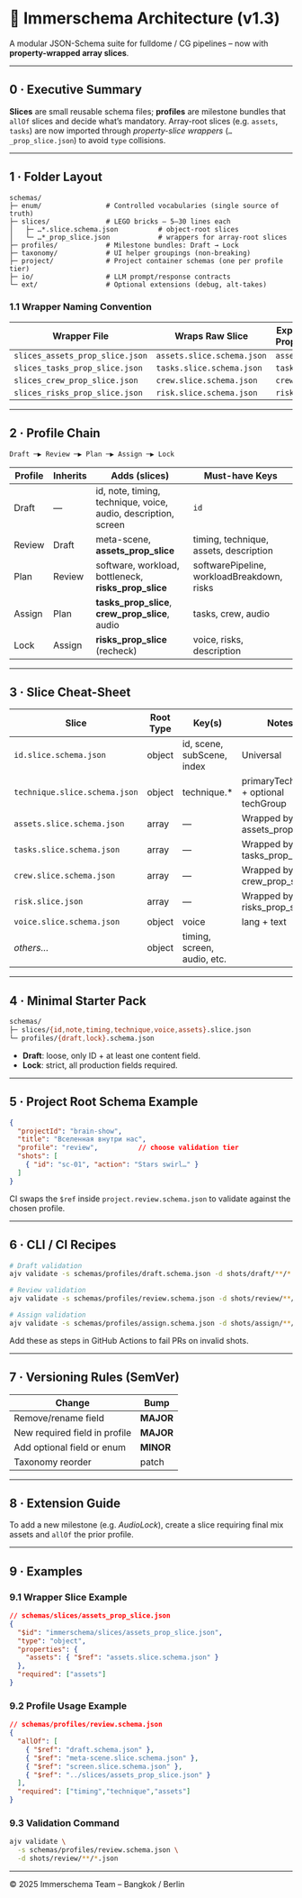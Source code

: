 # 📐 Immerschema Architecture (v1.3)

A modular JSON-Schema suite for fulldome / CG pipelines – now with **property-wrapped array slices**.

---

## 0 · Executive Summary

**Slices** are small reusable schema files; **profiles** are milestone bundles that `allOf` slices and decide what’s mandatory.
Array-root slices (e.g. `assets`, `tasks`) are now imported through *property-slice wrappers* (`…_prop_slice.json`) to avoid `type` collisions.

---

## 1 · Folder Layout

```
schemas/
├─ enum/                # Controlled vocabularies (single source of truth)
├─ slices/              # LEGO bricks – 5–30 lines each
│   ├─ …*.slice.schema.json          # object-root slices
│   └─ …*_prop_slice.json            # wrappers for array-root slices
├─ profiles/            # Milestone bundles: Draft → Lock
├─ taxonomy/            # UI helper groupings (non-breaking)
├─ project/             # Project container schemas (one per profile tier)
├─ io/                  # LLM prompt/response contracts
└─ ext/                 # Optional extensions (debug, alt-takes)
```

### 1.1 Wrapper Naming Convention

| Wrapper File                    | Wraps Raw Slice            | Exposes Property |
| ------------------------------- | -------------------------- | ---------------- |
| `slices_assets_prop_slice.json` | `assets.slice.schema.json` | `assets`         |
| `slices_tasks_prop_slice.json`  | `tasks.slice.schema.json`  | `tasks`          |
| `slices_crew_prop_slice.json`   | `crew.slice.schema.json`   | `crew`           |
| `slices_risks_prop_slice.json`  | `risk.slice.schema.json`   | `risks`          |

---

## 2 · Profile Chain

```
Draft ─▶ Review ─▶ Plan ─▶ Assign ─▶ Lock
```

| Profile | Inherits | Adds (slices)                                                  | Must-have Keys                             |
| ------- | -------- | -------------------------------------------------------------- | ------------------------------------------ |
| Draft   | —        | id, note, timing, technique, voice, audio, description, screen | `id`                                       |
| Review  | Draft    | meta-scene, **assets\_prop\_slice**                            | timing, technique, assets, description     |
| Plan    | Review   | software, workload, bottleneck, **risks\_prop\_slice**         | softwarePipeline, workloadBreakdown, risks |
| Assign  | Plan     | **tasks\_prop\_slice**, **crew\_prop\_slice**, audio           | tasks, crew, audio                         |
| Lock    | Assign   | **risks\_prop\_slice** (recheck)                               | voice, risks, description                  |

---

## 3 · Slice Cheat-Sheet

| Slice                         | Root Type | Key(s)                      | Notes                                 |
| ----------------------------- | --------- | --------------------------- | ------------------------------------- |
| `id.slice.schema.json`        | object    | id, scene, subScene, index  | Universal                             |
| `technique.slice.schema.json` | object    | technique.\*                | primaryTechnique + optional techGroup |
| `assets.slice.schema.json`    | array     | —                           | Wrapped by assets\_prop\_slice        |
| `tasks.slice.schema.json`     | array     | —                           | Wrapped by tasks\_prop\_slice         |
| `crew.slice.schema.json`      | array     | —                           | Wrapped by crew\_prop\_slice          |
| `risk.slice.json`             | array     | —                           | Wrapped by risks\_prop\_slice         |
| `voice.slice.schema.json`     | object    | voice                       | lang + text                           |
| *others…*                     | object    | timing, screen, audio, etc. |                                       |

---

## 4 · Minimal Starter Pack

```bash
schemas/
├─ slices/{id,note,timing,technique,voice,assets}.slice.json
└─ profiles/{draft,lock}.schema.json
```

* **Draft**: loose, only ID + at least one content field.
* **Lock**: strict, all production fields required.

---

## 5 · Project Root Schema Example

```json
{
  "projectId": "brain-show",
  "title": "Вселенная внутри нас",
  "profile": "review",          // choose validation tier
  "shots": [
    { "id": "sc-01", "action": "Stars swirl…" }
  ]
}
```

CI swaps the `$ref` inside `project.review.schema.json` to validate against the chosen profile.

---

## 6 · CLI / CI Recipes

```bash
# Draft validation
ajv validate -s schemas/profiles/draft.schema.json -d shots/draft/**/*.json

# Review validation
ajv validate -s schemas/profiles/review.schema.json -d shots/review/**/*.json

# Assign validation
ajv validate -s schemas/profiles/assign.schema.json -d shots/assign/**/*.json
```

Add these as steps in GitHub Actions to fail PRs on invalid shots.

---

## 7 · Versioning Rules (SemVer)

| Change                        | Bump      |
| ----------------------------- | --------- |
| Remove/rename field           | **MAJOR** |
| New required field in profile | **MAJOR** |
| Add optional field or enum    | **MINOR** |
| Taxonomy reorder              | patch     |

---

## 8 · Extension Guide

To add a new milestone (e.g. *AudioLock*), create a slice requiring final mix assets and `allOf` the prior profile.

---

## 9 · Examples

### 9.1 Wrapper Slice Example

```json
// schemas/slices/assets_prop_slice.json
{
  "$id": "immerschema/slices/assets_prop_slice.json",
  "type": "object",
  "properties": {
    "assets": { "$ref": "assets.slice.schema.json" }
  },
  "required": ["assets"]
}
```

### 9.2 Profile Usage Example

```json
// schemas/profiles/review.schema.json
{
  "allOf": [
    { "$ref": "draft.schema.json" },
    { "$ref": "meta-scene.slice.schema.json" },
    { "$ref": "screen.slice.schema.json" },
    { "$ref": "../slices/assets_prop_slice.json" }
  ],
  "required": ["timing","technique","assets"]
}
```

### 9.3 Validation Command

```bash
ajv validate \
  -s schemas/profiles/review.schema.json \
  -d shots/review/**/*.json
```

---

© 2025 Immerschema Team – Bangkok / Berlin
